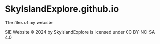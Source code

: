 # SkyIslandExplore.github.io
The files of my website

SIE Website © 2024 by SkyIslandExplore is licensed under CC BY-NC-SA 4.0 
